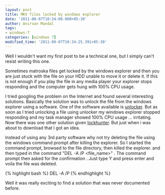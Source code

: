 ```yaml
---
layout: post
title: MKV files locked by windows explorer
date: '2011-08-07T10:34:00.000+05:30'
author: Anirvan Mandal
tags:
- windows-7
categories: [windows 7]
modified_time: '2011-08-07T10:34:25.391+05:30'
---
```


Well I wouldn't want my first post to be a technical one, but I simply can't resist writing this one.

Sometimes matroska files get locked by the windows explorer and then you are just stuck with the file on your HDD unable to move it or delete it. If this is not enough if you play the file in any media player your explorer stops responding and the computer gets hung with 100% CPU usage.

I tried googling the problem on the Internet and found several interesting solutions. Basically the solution was to unlock the file from the windows explorer using a software. One of the software available is [unlocker](http://www.filehippo.com/download_unlocker/). But as soon as I tried unlocking a file using unlocker my windows explorer stopped responding and my task manager showed 100% CPU usage ... irritating. Now there was one other solution given [lockhunter](http://lockhunter.com/). But just when i was about to download that I got an idea.

Instead of using any 3rd party software why not try deleting the file using the windows command prompt after killing the explorer. So I started the command prompt, browsed to the file directory, then killed the explorer. and then  typed in the command "DEL -A /P <file_name>" . The command prompt then asked for the confirmation . Just type Y and press enter  and voila the file was deleted.

{% highlight bash %}
DEL -A /P
{% endhighlight %}

Well it was really exciting to find a solution that was never documented before.
